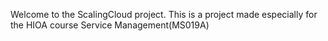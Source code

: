 Welcome to the ScalingCloud project. This is a project made especially for the HIOA course Service Management(MS019A)